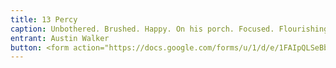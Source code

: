 ```yaml
---
title: 13 Percy
caption: Unbothered. Brushed. Happy. On his porch. Focused. Flourishing.
entrant: Austin Walker
button: <form action="https://docs.google.com/forms/u/1/d/e/1FAIpQLSeBblQMqbBMeuApn2iPdutPu_wvMXp7h9YlIcRDEgHzWuKEQw/formResponse" method="post"><div class="form-element"></div><span>Votes</span><input type="text" name="entry.2028883881" required placeholder="$"></br><span>Email</span><input type="text" name="entry.882766101" required><button type="submit" name="button">Cast Votes</button></form>
---
```

